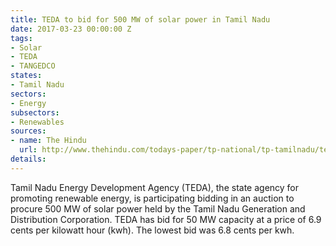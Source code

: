 ```yaml
---
title: TEDA to bid for 500 MW of solar power in Tamil Nadu
date: 2017-03-23 00:00:00 Z
tags:
- Solar
- TEDA
- TANGEDCO
states:
- Tamil Nadu
sectors:
- Energy
subsectors:
- Renewables
sources:
- name: The Hindu
  url: http://www.thehindu.com/todays-paper/tp-national/tp-tamilnadu/teda-bids-for-50-mw-solar-power/article17530911.ece
details: 
---
```


Tamil Nadu Energy Development Agency (TEDA), the state agency for promoting renewable energy, is participating bidding in an auction to procure 500 MW of solar power held by the Tamil Nadu Generation and Distribution Corporation. TEDA has bid for 50 MW capacity at a price of 6.9 cents per kilowatt hour (kwh). The lowest bid was 6.8 cents per kwh.
